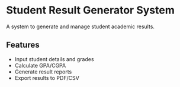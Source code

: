 # Student Result Generator System

A system to generate and manage student academic results.

## Features

- Input student details and grades
- Calculate GPA/CGPA
- Generate result reports
- Export results to PDF/CSV
